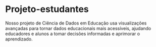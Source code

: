 # Projeto-estudantes
 Nosso projeto de Ciência de Dados em Educação usa visualizações avançadas para tornar dados educacionais mais acessíveis, ajudando educadores e alunos a tomar decisões informadas e aprimorar o aprendizado.
